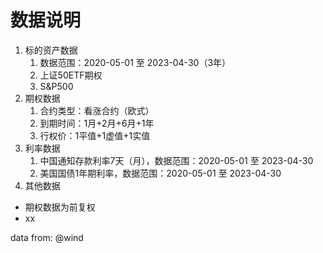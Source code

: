 # 数据说明
1. 标的资产数据
   1. 数据范围：2020-05-01 至 2023-04-30（3年）
   2. 上证50ETF期权
   3. S&P500
2. 期权数据
   1. 合约类型：看涨合约（欧式）
   2. 到期时间：1月+2月+6月+1年
   3. 行权价：1平值+1虚值+1实值
3. 利率数据
   1. 中国通知存款利率7天（月），数据范围：2020-05-01 至 2023-04-30
   2. 美国国债1年期利率，数据范围：2020-05-01 至 2023-04-30
4. 其他数据



- 期权数据为前复权
- xx



data from: @wind

